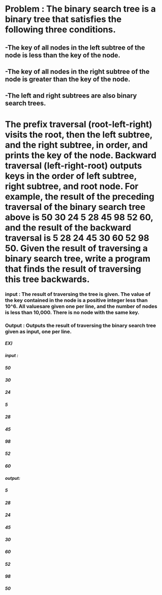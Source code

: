 # Problem : The binary search tree is a binary tree that satisfies the following three conditions.

## -The key of all nodes in the left subtree of the node is less than the key of the node.
## -The key of all nodes in the right subtree of the node is greater than the key of the node.
## -The left and right subtrees are also binary search trees.

# The prefix traversal (root-left-right) visits the root, then the left subtree, and the right subtree, in order, and prints the key of the node. Backward traversal (left-right-root) outputs keys in the order of left subtree, right subtree, and root node. For example, the result of the preceding traversal of the binary search tree above is 50 30 24 5 28 45 98 52 60, and the result of the backward traversal is 5 28 24 45 30 60 52 98 50. Given the result of traversing a binary search tree, write a program that finds the result of traversing this tree backwards.

### input : The result of traversing the tree is given. The value of the key contained in the node is a positive integer less than 10^6. All values ​​are given one per line, and the number of nodes is less than 10,000. There is no node with the same key.


### Output : Outputs the result of traversing the binary search tree given as input, one per line.



##### EX)
##### input :				
##### 50
##### 30
##### 24
##### 5
##### 28
##### 45
##### 98
##### 52
##### 60



##### output:
##### 5
##### 28
##### 24
##### 45
##### 30
##### 60
##### 52
##### 98
##### 50
